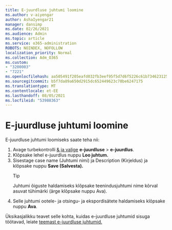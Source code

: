 ```yaml
---
title: E-juurdluse juhtumi loomine
ms.author: v-aiyengar
author: AshaIyengar21
manager: dansimp
ms.date: 02/26/2021
ms.audience: Admin
ms.topic: article
ms.service: o365-administration
ROBOTS: NOINDEX, NOFOLLOW
localization_priority: Normal
ms.collection: Adm_O365
ms.custom:
- "3200003"
- "7221"
ms.openlocfilehash: aa505491f205eafd032fb3eef95f5d7d6f5226c61b73462312573789745258fc
ms.sourcegitcommit: b5f7da89a650d2915dc652449623c78be6247175
ms.translationtype: MT
ms.contentlocale: et-EE
ms.lasthandoff: 08/05/2021
ms.locfileid: "53988363"
---
```

# <a name="create-an-ediscovery-case"></a>E-juurdluse juhtumi loomine

E-juurdluse juhtumi loomiseks saate teha nii:

1. Avage turbekontrolli [& ja valige](https://go.microsoft.com/fwlink/p/?linkid=2077143) **e-juurdluse**  >  **e-juurdlus**.
1. Klõpsake lehel e-juurdlus nuppu **Loo juhtum.**
1. Sisestage case name (Juhtumi nimi) ja Description (Kirjeldus) ja klõpsake nuppu **Save (Salvesta).**
    > [!TIP]
    >Juhtumi õiguste haldamiseks klõpsake teenindusjuhtumi nime kõrval asuvat tühimärki (ärge klõpsake nuppu Ava).
1. Selle juhtumi ootele- ja otsingu- ja ekspordisätete haldamiseks klõpsake nuppu **Ava**.

Üksikasjalikku teavet selle kohta, kuidas e-juurdluse juhtumid sisuga töötavad, leiate [teemast e-juurdluse juhtumid.](https://go.microsoft.com/fwlink/?linkid=2101589)
